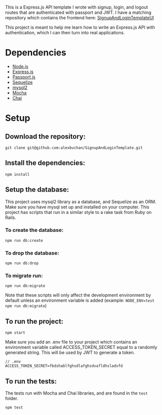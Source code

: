 This is a Express.js API template I wrote with signup, login, and logout routes that are authenticated with passport and JWT.
I have a matching repository which contains the frontend here: [SignupAndLoginTemplateUI](https://github.com/alexbuchan/SignupAndLoginTemplateUI)

This project is meant to help me learn how to write an Express.js API with authentication, which I can then turn into real applications.

# Dependencies

* [Node.js](https://nodejs.org/en/)
* [Express.js](https://expressjs.com/)
* [Passport.js](http://www.passportjs.org/)
* [Sequelize](https://sequelize.org/)
* [mysql2](https://www.npmjs.com/package/mysql2)
* [Mocha](https://mochajs.org/)
* [Chai](https://www.chaijs.com/)

# Setup

## Download the repository:

`git clone git@github.com:alexbuchan/SignupAndLoginTemplate.git`

## Install the dependencies:

`npm install`

## Setup the database:

This project uses mysql2 library as a database, and Sequelize as an ORM. Make sure you have mysql set up and installed on your computer.
This project has scripts that run in a similar style to a rake task from Ruby on Rails.

### To create the database:

`npm run db:create`

### To drop the database:

`npm run db:drop`

### To migrate run:

`npm run db:migrate`

Note that these scripts will only affect the development environment by default unless an environment variable is added 
(example: `NODE_ENV=test npm run db:migrate`)

## To run the project:

`npm start`

Make sure you add an .env file to your project which contains an environment variable called ACCESS_TOKEN_SECRET equal to a randomly generated string.
This will be used by JWT to generate a token.

```
// .env
ACCESS_TOKEN_SECRET=fbdshablfghsdlafghsdvafldhsladvfd
```

## To run the tests:

The tests run with Mocha and Chai libraries, and are found in the `test` folder.

`npm test`